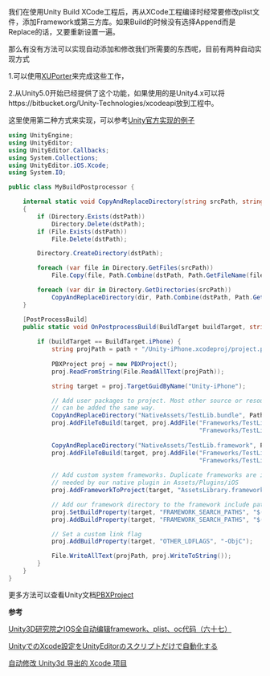 我们在使用Unity Build XCode工程后，再从XCode工程编译时经常要修改plist文件，添加Framework或第三方库。如果Build的时候没有选择Append而是Replace的话，又要重新设置一遍。

那么有没有方法可以实现自动添加和修改我们所需要的东西呢，目前有两种自动实现方式

1.可以使用[XUPorter](https://github.com/onevcat/XUPorter)来完成这些工作，

2.从Unity5.0开始已经提供了这个功能，如果使用的是Unity4.x可以将https://bitbucket.org/Unity-Technologies/xcodeapi放到工程中。

这里使用第二种方式来实现，可以参考[Unity官方实现的例子](https://bitbucket.org/Unity-Technologies/iosnativecodesamples/src/a0bc90e7d6358e456caf25d717134864218740a7/NativeIntegration/Misc/UpdateXcodeProject/Assets/Editor/XcodeProjectUpdater.cs?at=stable&fileviewer=file-view-default)
```csharp
using UnityEngine;
using UnityEditor;
using UnityEditor.Callbacks;
using System.Collections;
using UnityEditor.iOS.Xcode;
using System.IO;

public class MyBuildPostprocessor {

	internal static void CopyAndReplaceDirectory(string srcPath, string dstPath)
	{
		if (Directory.Exists(dstPath))
			Directory.Delete(dstPath);
		if (File.Exists(dstPath))
			File.Delete(dstPath);

		Directory.CreateDirectory(dstPath);

		foreach (var file in Directory.GetFiles(srcPath))
			File.Copy(file, Path.Combine(dstPath, Path.GetFileName(file)));

		foreach (var dir in Directory.GetDirectories(srcPath))
			CopyAndReplaceDirectory(dir, Path.Combine(dstPath, Path.GetFileName(dir)));
	}

	[PostProcessBuild]
	public static void OnPostprocessBuild(BuildTarget buildTarget, string path) {
	
		if (buildTarget == BuildTarget.iPhone) {
			string projPath = path + "/Unity-iPhone.xcodeproj/project.pbxproj";
			
			PBXProject proj = new PBXProject();
			proj.ReadFromString(File.ReadAllText(projPath));

			string target = proj.TargetGuidByName("Unity-iPhone");

			// Add user packages to project. Most other source or resource files and packages 
			// can be added the same way.
			CopyAndReplaceDirectory("NativeAssets/TestLib.bundle", Path.Combine(path, "Frameworks/TestLib.bundle"));
			proj.AddFileToBuild(target, proj.AddFile("Frameworks/TestLib.bundle", 
													 "Frameworks/TestLib.bundle", PBXSourceTree.Source));
			
			CopyAndReplaceDirectory("NativeAssets/TestLib.framework", Path.Combine(path, "Frameworks/TestLib.framework"));
			proj.AddFileToBuild(target, proj.AddFile("Frameworks/TestLib.framework", 
													 "Frameworks/TestLib.framework", PBXSourceTree.Source));
		
			// Add custom system frameworks. Duplicate frameworks are ignored.
			// needed by our native plugin in Assets/Plugins/iOS
			proj.AddFrameworkToProject(target, "AssetsLibrary.framework", false /*not weak*/);

			// Add our framework directory to the framework include path
			proj.SetBuildProperty(target, "FRAMEWORK_SEARCH_PATHS", "$(inherited)");
			proj.AddBuildProperty(target, "FRAMEWORK_SEARCH_PATHS", "$(PROJECT_DIR)/Frameworks");

			// Set a custom link flag
			proj.AddBuildProperty(target, "OTHER_LDFLAGS", "-ObjC");

			File.WriteAllText(projPath, proj.WriteToString());
		}
	}
}

```
更多方法可以查看Unity文档[PBXProject](https://docs.unity3d.com/ScriptReference/iOS.Xcode.PBXProject.html)

**参考**

[Unity3D研究院之IOS全自动编辑framework、plist、oc代码（六十七）](http://www.xuanyusong.com/archives/2720)

[UnityでのXcode設定をUnityEditorのスクリプトだけで自動化する](http://cflat-inc.hatenablog.com/entry/2015/01/05/074442)

[自动修改 Unity3d 导出的 Xcode 项目](http://blog.mutoo.im/2015/09/using-postprocessbuild-for-unity-ios-project.html)